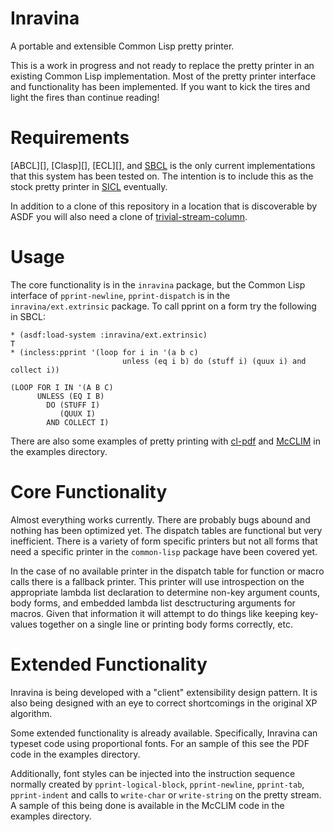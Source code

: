 # Inravina

A portable and extensible Common Lisp pretty printer.

This is a work in progress and not ready to replace the pretty printer in an
existing Common Lisp implementation. Most of the pretty printer interface and
functionality has been implemented. If you want to kick the tires and light the
fires than continue reading!

# Requirements

[ABCL][], [Clasp][], [ECL][], and [SBCL][] is the only current implementations
that this system has been tested on. The intention is to include this as the
stock pretty printer in [SICL][] eventually.

In addition to a clone of this repository in a location that is discoverable
by ASDF you will also need a clone of [trivial-stream-column][].

# Usage

The core functionality is in the `inravina` package, but the Common Lisp
interface of `pprint-newline`, `pprint-dispatch` is in the 
`inravina/ext.extrinsic` package. To call pprint on a form try the following
in SBCL:

```
* (asdf:load-system :inravina/ext.extrinsic)
T
* (incless:pprint '(loop for i in '(a b c) 
                         unless (eq i b) do (stuff i) (quux i) and collect i))

(LOOP FOR I IN '(A B C)
      UNLESS (EQ I B)
        DO (STUFF I)
           (QUUX I)
        AND COLLECT I)
```

There are also some examples of pretty printing with [cl-pdf][] and [McCLIM][] 
in the examples directory.

# Core Functionality

Almost everything works currently. There are probably bugs abound and nothing 
has been optimized yet. The dispatch tables are functional but very inefficient. 
There is a variety of form specific printers but not all forms that need a 
specific printer in the `common-lisp` package have been covered yet. 

In the case of no available printer in the dispatch table for function or macro 
calls there is a fallback printer. This printer will use introspection on the 
appropriate  lambda list declaration to determine non-key argument counts, body 
forms, and embedded lambda list desctructuring arguments for macros. Given that 
information it will attempt to do things like keeping key-values together on a 
single line or printing body forms correctly, etc.

# Extended Functionality

Inravina is being developed with a "client" extensibility design pattern. It
is also being designed with an eye to correct shortcomings in the original XP
algorithm.

Some extended functionality is already available. Specifically, Inravina can
typeset code using proportional fonts. For an sample of this see the PDF
code in the examples directory.

Additionally, font styles can be injected into the instruction sequence
normally created by `pprint-logical-block`, `pprint-newline`, `pprint-tab`,
`pprint-indent` and calls to `write-char` or `write-string` on the pretty
stream. A sample of this being done is available in the McCLIM code in the 
examples directory.

[cl-pdf]: https://github.com/mbattyani/cl-pdf
[Incless]: https://github.com/yitzchak/Incless
[McCLIM]: https://github.com/McCLIM/McCLIM
[SBCL]: http://sbcl.org
[SICL]: https://github.com/robert-strandh/SICL
[trivial-stream-column]: https://github.com/yitzchak/trivial-stream-column

